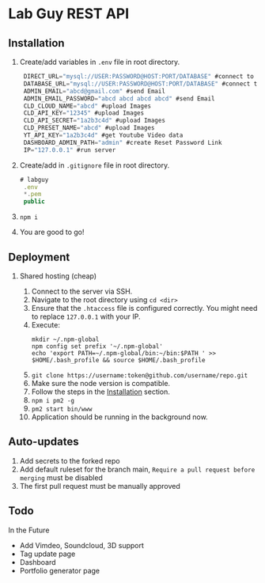 # Lab Guy REST API

## Installation

1. Create/add variables in `.env` file in root directory.
   ```js
    DIRECT_URL="mysql://USER:PASSWORD@HOST:PORT/DATABASE" #connect to db
    DATABASE_URL="mysql://USER:PASSWORD@HOST:PORT/DATABASE" #connect to db
    ADMIN_EMAIL="abcd@gmail.com" #send Email
    ADMIN_EMAIL_PASSWORD="abcd abcd abcd abcd" #send Email
    CLD_CLOUD_NAME="abcd" #upload Images
    CLD_API_KEY="12345" #upload Images
    CLD_API_SECRET="1a2b3c4d" #upload Images
    CLD_PRESET_NAME="abcd" #upload Images
    YT_API_KEY="1a2b3c4d" #get Youtube Video data
    DASHBOARD_ADMIN_PATH="admin" #create Reset Password Link
    IP="127.0.0.1" #run server
   ```
2. Create/add in `.gitignore` file in root directory.
   ```js
   # labguy
    .env
    *.pem
    public
   ```
3. `npm i`

4. You are good to go!

## Deployment

1. Shared hosting (cheap)

   1. Connect to the server via SSH.
   2. Navigate to the root directory using `cd <dir>`
   3. Ensure that the `.htaccess` file is configured correctly. You might need to replace `127.0.0.1` with your IP.
   4. Execute:
      ```
      mkdir ~/.npm-global
      npm config set prefix '~/.npm-global'
      echo 'export PATH=~/.npm-global/bin:~/bin:$PATH ' >> $HOME/.bash_profile && source $HOME/.bash_profile
      ```
   5. `git clone https://username:token@github.com/username/repo.git`
   6. Make sure the node version is compatible.
   7. Follow the steps in the [Installation](#installation) section.
   8. `npm i pm2 -g`
   9. `pm2 start bin/www`
   10. Application should be running in the background now.

## Auto-updates

1. Add secrets to the forked repo
2. Add default ruleset for the branch main, `Require a pull request before merging` must be disabled
3. The first pull request must be manually approved

## Todo

In the Future

- Add Vimdeo, Soundcloud, 3D support
- Tag update page
- Dashboard
- Portfolio generator page
